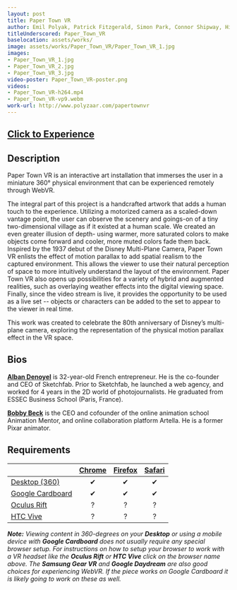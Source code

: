 ```yaml
---
layout: post
title: Paper Town VR
author: Emil Polyak, Patrick Fitzgerald, Simon Park, Connor Shipway, Hilary Smith, Julia Lineberry, Nattanun Sumpunkulpak, Monica Nguyen and Lucas Gargano
titleUnderscored: Paper_Town_VR
baselocation: assets/works/
image: assets/works/Paper_Town_VR/Paper_Town_VR_1.jpg
images:
- Paper_Town_VR_1.jpg
- Paper_Town_VR_2.jpg
- Paper_Town_VR_3.jpg
video-poster: Paper_Town_VR-poster.png
videos: 
- Paper_Town_VR-h264.mp4
- Paper_Town_VR-vp9.webm
work-url: http://www.polyzaar.com/papertownvr
---
```


<h2><a href="{{ page.work-url }}" target="_blank" class="button fit special icon fa-play"> Click to Experience</a></h2>

<div class="box" markdown="1">

## Description
Paper Town VR is an interactive art installation that immerses the user in a miniature 360° physical environment that can be experienced remotely through WebVR.

The integral part of this project is a handcrafted artwork that adds a human touch to the experience. Utilizing a motorized camera as a scaled-down vantage point, the user can observe the scenery and goings-on of a tiny two-dimensional village as if it existed at a human scale. We created an even greater illusion of depth- using warmer, more saturated colors to make objects come forward and cooler, more muted colors fade them back. Inspired by the 1937 debut of the Disney Multi-Plane Camera, Paper Town VR enlists the effect of motion parallax to add spatial realism to the captured environment. This allows the viewer to use their natural perception of space to more intuitively understand the layout of the environment. Paper Town VR also opens up possibilities for a variety of hybrid and augmented realities, such as overlaying weather effects into the digital viewing space. Finally, since the video stream is live, it provides the opportunity to be used as a live set -- objects or characters can be added to the set to appear to the viewer in real time.

This work was created to celebrate the 80th anniversary of Disney’s multi-plane camera, exploring the representation of the physical motion parallax effect in the VR space.  

## Bios	
**[Alban Denoyel](http://denoyel.com/)** is 32-year-old French entrepreneur. He is the co-founder and CEO of Sketchfab. Prior to Sketchfab, he launched a web agency, and worked for 4 years in the 2D world of photojournalists. He graduated from ESSEC Business School (Paris, France). 

**[Bobby Beck](https://twitter.com/bobbyboombeck)** is the CEO and cofounder of the online animation school Animation Mentor, and online collaboration platform Artella. He is a former Pixar animator.

</div>

<div class="box" markdown="1">

## Requirements

|                     |[Chrome][2]|[Firefox][4]|[Safari][6]  
|---------------------|:---------:|:----------:|:---------:
|[Desktop (360)][7]   |✔          |✔           |✔     
|[Google Cardboard][8]|✔          |✔           |✔     
|[Oculus Rift][9]     |?          |?           |?      
|[HTC Vive][10]       |?          |?           |?
  
[1]:instructions.html#edge-ins
[2]:instructions.html#chrome-ins 
[3]:instructions.html#chromium-ins 
[4]:instructions.html#firefox-ins 
[5]:instructions.html#firefoxnightly-ins 
[6]:instructions.html#safari-ins 
[7]:instructions.html#desktop-ins
[8]:https://vr.google.com/cardboard/
[9]:https://www.oculus.com/rift/
[10]:https://www.vive.com/

***Note:** Viewing content in 360-degrees on your **Desktop** or using a mobile device with **Google Cardboard** does not usually require any special browser setup. For instructions on how to setup your browser to work with a VR headset like the **Oculus Rift** or **HTC Vive** click on the browser name above. The **Samsung Gear VR** and **Google Daydream** are also good choices for experiencing WebVR. If the piece works on Google Cardboard it is likely going to work on these as well.*

</div>